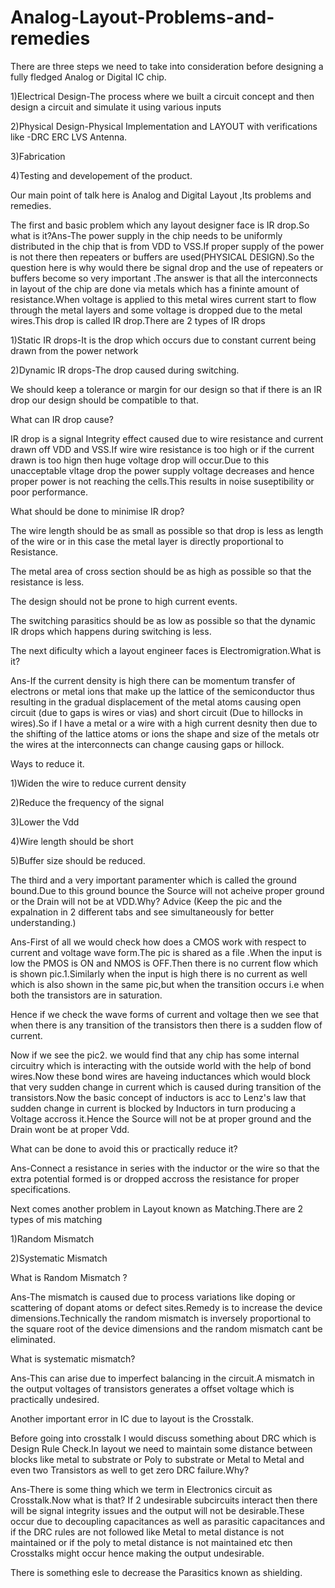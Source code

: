 # Analog-Layout-Problems-and-remedies

There are three steps we need to take into consideration before designing a fully fledged Analog or Digital IC chip.


1)Electrical Design-The process where we built a circuit concept and then design a circuit and simulate it using various inputs


2)Physical Design-Physical Implementation and LAYOUT with verifications like -DRC ERC LVS Antenna.


3)Fabrication


4)Testing and developement of the product.


Our main point of talk here is Analog and Digital Layout ,Its problems and remedies.

The first and basic problem which any layout designer face is IR drop.So what is it?Ans-The power supply in the chip needs to be uniformly distributed in the chip that is from VDD to VSS.If proper supply of the power is not there then repeaters or buffers are used(PHYSICAL DESIGN).So the question here is why would there be signal drop and the use of repeaters or buffers become so very important .The answer is that all the interconnects in layout of the chip are done via metals which has a fininte amount of resistance.When voltage is applied to this metal wires current start to flow through the metal layers and some voltage is dropped due to the metal wires.This drop is called IR drop.There are 2 types of IR drops 

1)Static IR drops-It is the drop which occurs due to constant current being drawn from the power network

2)Dynamic IR drops-The drop caused during switching.

We should keep a tolerance or margin for our design so that if there is an IR drop our design should be compatible to that.

What can IR drop cause?

IR drop is a signal Integrity effect caused due to wire resistance and current drawn off VDD and VSS.If wire wire resistance is too high or if the current drawn is too hign then huge voltage drop will occur.Due to this unacceptable vltage drop the power supply voltage decreases and hence proper power is not reaching the cells.This results in noise suseptibility or poor performance.

What should be done to minimise IR drop?

The wire length should be as small as possible so that drop is less as length of the wire or in this case the metal layer is directly proportional to Resistance.

The metal area of cross section should be as high as possible so that the resistance is less.

The design should not be prone to high current events.

The switching parasitics should be as low as possible so that the dynamic IR drops which happens during switching is less.


The next dificulty which a layout engineer faces is Electromigration.What is it?

Ans-If the current density is high there can be momentum transfer of electrons or metal ions that make up the lattice of the semiconductor thus resulting in the gradual displacement of the metal atoms causing open circuit (due to gaps is wires or vias) and short circuit (Due to hillocks in wires).So if I have a metal or a wire with a high current desnity then due to the shifting of the lattice atoms or ions the shape and size of the metals otr the wires at the interconnects can change causing gaps or hillock.

Ways to reduce it.

1)Widen the wire to reduce current density

2)Reduce the frequency of the signal

3)Lower the Vdd

4)Wire length should be short

5)Buffer size should be reduced.


The third and a very important paramenter which is called the ground bound.Due to this ground bounce the Source will not acheive proper ground or the Drain will not be at VDD.Why? Advice (Keep the pic and the expalnation in 2 different tabs and see simultaneously for better understanding.)

Ans-First of all we would check how does a CMOS work with respect to current and voltage wave form.The pic is shared as a file .When the input is low the PMOS is ON and NMOS is OFF.Then there is no current flow which is shown pic.1.Similarly when the input is high there is no current as well which is also shown in the same pic,but when the transition occurs i.e when both the transistors are in saturation.

Hence if we check the wave forms of current and voltage then we see that when there is any transition of the transistors then there is a sudden flow of current.


Now if we see the pic2. we would find that any chip has some internal circuitry which is interacting with the outside world with the help of bond wires.Now these bond wires are haveing inductances which would block that very sudden change in current which is caused during transition of the transistors.Now the basic concept of inductors is acc to Lenz's law that sudden change in current is blocked by Inductors in turn producing a Voltage accross it.Hence the Source will not be at proper ground and the Drain wont be at proper Vdd.

What can be done to avoid this or practically reduce it?

Ans-Connect a resistance in series with the inductor or the wire so that the extra potential formed is or dropped accross the resistance for proper specifications.

Next comes another problem in Layout known as Matching.There are 2 types of mis matching 

1)Random Mismatch

2)Systematic Mismatch

What is Random Mismatch ?

Ans-The mismatch is caused due to process variations like doping or scattering of dopant atoms or defect sites.Remedy is to increase the device dimensions.Technically the random mismatch is inversely proportional to the square root of the device dimensions and the random mismatch cant be eliminated.

What is systematic mismatch?

Ans-This can arise due to imperfect balancing in the circuit.A mismatch in the output voltages of transistors generates a offset voltage which is practically undesired.

Another important error in IC due to layout is the Crosstalk.

Before going into crosstalk I would discuss something about DRC which is Design Rule Check.In layout we need to maintain some distance between blocks like metal to substrate or Poly to substrate or Metal to Metal and even two Transistors as well to get zero DRC failure.Why?

Ans-There is some thing which we term in Electronics circuit as Crosstalk.Now what is that? If 2 undesirable subcircuits interact then there will be signal integrity issues and the output will not be desirable.These occur due to decoupling capacitances as well as parasitic capacitances and if the DRC rules are not followed like Metal to metal distance is not maintained or if the poly to metal distance is not maintained etc then Crosstalks might occur hence making the output undesirable.


There is something esle to decrease the Parasitics known as shielding.
